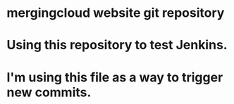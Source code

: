 # mergingcloud website git repository
# Using this repository to test Jenkins.
# I'm using this file as a way to trigger new commits.